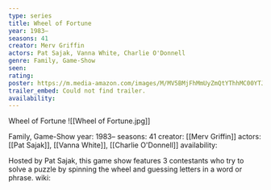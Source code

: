 ```yaml
---
type: series
title: Wheel of Fortune
year: 1983–
seasons: 41
creator: Merv Griffin
actors: Pat Sajak, Vanna White, Charlie O'Donnell
genre: Family, Game-Show
seen:
rating: 
poster: https://m.media-amazon.com/images/M/MV5BMjFhMmUyZmQtYThhMC00YTJlLTllMzMtZDIzYjQ0MmQ0MTVhXkEyXkFqcGdeQXVyNTU2NDQ3NjU@._V1_SX300.jpg
trailer_embed: Could not find trailer.
availability:
---
```

Wheel of Fortune
![[Wheel of Fortune.jpg]]

Family, Game-Show
year: 1983–
seasons: 41
creator: [[Merv Griffin]]
actors: [[Pat Sajak]], [[Vanna White]], [[Charlie O'Donnell]]
availability:

Hosted by Pat Sajak, this game show features 3 contestants who try to solve a puzzle by spinning the wheel and guessing letters in a word or phrase.
wiki: 


